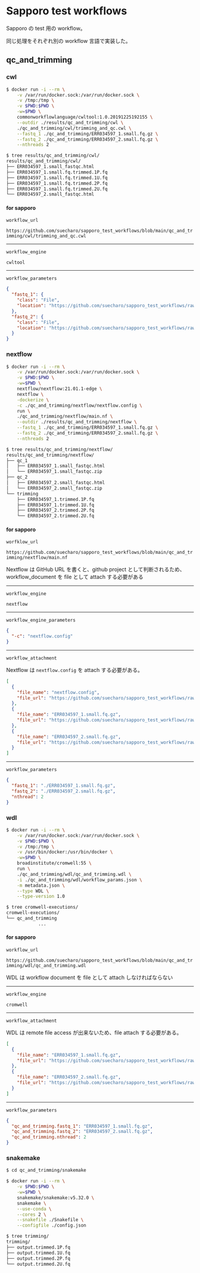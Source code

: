 # Sapporo test workflows

Sapporo の test 用の workflow。

同じ処理をそれぞれ別の workflow 言語で実装した。

## qc_and_trimming

### cwl

```bash
$ docker run -i --rm \
    -v /var/run/docker.sock:/var/run/docker.sock \
    -v /tmp:/tmp \
    -v $PWD:$PWD \
    -w=$PWD \
    commonworkflowlanguage/cwltool:1.0.20191225192155 \
    --outdir ./results/qc_and_trimming/cwl \
    ./qc_and_trimming/cwl/trimming_and_qc.cwl \
    --fastq_1 ./qc_and_trimming/ERR034597_1.small.fq.gz \
    --fastq_2 ./qc_and_trimming/ERR034597_2.small.fq.gz \
    --nthreads 2

$ tree results/qc_and_trimming/cwl/
results/qc_and_trimming/cwl/
├── ERR034597_1.small_fastqc.html
├── ERR034597_1.small.fq.trimmed.1P.fq
├── ERR034597_1.small.fq.trimmed.1U.fq
├── ERR034597_1.small.fq.trimmed.2P.fq
├── ERR034597_1.small.fq.trimmed.2U.fq
└── ERR034597_2.small_fastqc.html
```

#### for sapporo

`workflow_url`

`https://github.com/suecharo/sapporo_test_workflows/blob/main/qc_and_trimming/cwl/trimming_and_qc.cwl`

---

`workflow_engine`

`cwltool`

---

`workflow_parameters`

```json
{
  "fastq_1": {
    "class": "File",
    "location": "https://github.com/suecharo/sapporo_test_workflows/raw/main/qc_and_trimming/ERR034597_1.small.fq.gz"
  },
  "fastq_2": {
    "class": "File",
    "location": "https://github.com/suecharo/sapporo_test_workflows/raw/main/qc_and_trimming/ERR034597_2.small.fq.gz"
  }
}
```

### nextflow

```bash
$ docker run -i --rm \
    -v /var/run/docker.sock:/var/run/docker.sock \
    -v $PWD:$PWD \
    -w=$PWD \
    nextflow/nextflow:21.01.1-edge \
    nextflow \
    -dockerize \
    -c ./qc_and_trimming/nextflow/nextflow.config \
    run \
    ./qc_and_trimming/nextflow/main.nf \
    --outdir ./results/qc_and_trimming/nextflow \
    --fastq_1 ./qc_and_trimming/ERR034597_1.small.fq.gz \
    --fastq_2 ./qc_and_trimming/ERR034597_2.small.fq.gz \
    --nthreads 2

$ tree results/qc_and_trimming/nextflow/
results/qc_and_trimming/nextflow/
├── qc_1
│   ├── ERR034597_1.small_fastqc.html
│   └── ERR034597_1.small_fastqc.zip
├── qc_2
│   ├── ERR034597_2.small_fastqc.html
│   └── ERR034597_2.small_fastqc.zip
└── trimming
    ├── ERR034597_1.trimmed.1P.fq
    ├── ERR034597_1.trimmed.1U.fq
    ├── ERR034597_2.trimmed.2P.fq
    └── ERR034597_2.trimmed.2U.fq
```

#### for sapporo

`worfklow_url`

`https://github.com/suecharo/sapporo_test_workflows/blob/main/qc_and_trimming/nextflow/main.nf`

Nextflow は GitHub URL を書くと、github project として判断されるため、workflow_document を file として attach する必要がある

---

`workflow_engine`

`nextflow`

---

`workflow_engine_parameters`

```json
{
  "-c": "nextflow.config"
}
```

---

`workflow_attachment`

Nextflow は `nextflow.config` を attach する必要がある。

```json
[
  {
    "file_name": "nextflow.config",
    "file_url": "https://github.com/suecharo/sapporo_test_workflows/raw/main/qc_and_trimming/nextflow/nextflow.config"
  },
  {
    "file_name": "ERR034597_1.small.fq.gz",
    "file_url": "https://github.com/suecharo/sapporo_test_workflows/raw/main/qc_and_trimming/ERR034597_1.small.fq.gz"
  },
  {
    "file_name": "ERR034597_2.small.fq.gz",
    "file_url": "https://github.com/suecharo/sapporo_test_workflows/raw/main/qc_and_trimming/ERR034597_2.small.fq.gz"
  }
]
```

---

`workflow_parameters`

```json
{
  "fastq_1": "./ERR034597_1.small.fq.gz",
  "fastq_2": "./ERR034597_2.small.fq.gz",
  "nthread": 2
}
```

### wdl

```bash
$ docker run -i --rm \
    -v /var/run/docker.sock:/var/run/docker.sock \
    -v $PWD:$PWD \
    -v /tmp:/tmp \
    -v /usr/bin/docker:/usr/bin/docker \
    -w=$PWD \
    broadinstitute/cromwell:55 \
    run \
    ./qc_and_trimming/wdl/qc_and_trimming.wdl \
    -i ./qc_and_trimming/wdl/workflow_params.json \
    -m metadata.json \
    --type WDL \
    --type-version 1.0

$ tree cromwell-executions/
cromwell-executions/
└── qc_and_trimming
            ...
```

#### for sapporo

`workflow_url`

`https://github.com/suecharo/sapporo_test_workflows/blob/main/qc_and_trimming/wdl/qc_and_trimming.wdl`

WDL は workflow document を file として attach しなければならない

---

`workflow_engine`

`cromwell`

---

`workflow_attachment`

WDL は remote file access が出来ないため、file attach する必要がある。

```json
[
  {
    "file_name": "ERR034597_1.small.fq.gz",
    "file_url": "https://github.com/suecharo/sapporo_test_workflows/raw/main/qc_and_trimming/ERR034597_1.small.fq.gz"
  },
  {
    "file_name": "ERR034597_2.small.fq.gz",
    "file_url": "https://github.com/suecharo/sapporo_test_workflows/raw/main/qc_and_trimming/ERR034597_2.small.fq.gz"
  }
]
```

---

`workflow_parameters`

```json
{
  "qc_and_trimming.fastq_1": "ERR034597_1.small.fq.gz",
  "qc_and_trimming.fastq_2": "ERR034597_2.small.fq.gz",
  "qc_and_trimming.nthread": 2
}
```

### snakemake

```bash
$ cd qc_and_trimming/snakemake

$ docker run -i --rm \
    -v $PWD:$PWD \
    -w=$PWD \
    snakemake/snakemake:v5.32.0 \
    snakemake \
    --use-conda \
    --cores 2 \
    --snakefile ./Snakefile \
    --configfile ./config.json

$ tree trimming/
trimming/
├── output.trimmed.1P.fq
├── output.trimmed.1U.fq
├── output.trimmed.2P.fq
└── output.trimmed.2U.fq
```
